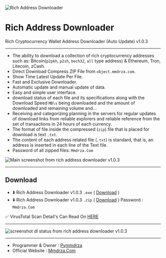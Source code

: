![Rich Address Downloader](https://raw.githubusercontent.com/Pymmdrza/RichAddressDownloader/main/img/richAddressDownloader_HeaderMode1.png 'Rich Address Downloader')
# Rich Address Downloader

Rich Cryptocurrency Wallet Address Downloader (Auto Update) v1.0.3

---
- The ability to download a collection of rich cryptocurrency addresses such as: Bitcoin(`p2pkh`, `p2sh`, `bech32`, `all` type address) & Ethereum, Tron, Litecoin, zCash.
- Direct Download Compress ZIP File from `object.mmdrza.com`.
- Show Time Latest Update Per File.
- Fast and Exclusive Downloader.
- Automatic update and manual update of data.
- Easy and simple user interface.
- download status of each file and its specifications along with the Download Speed `MB\s` being downloaded and the amount of downloaded and remaining volume and...
- Receiving and categorizing planning in the servers for regular updates of download links from reliable explorers and reliable reference from the set of transactions in 24 hours of each currency.
- The format of file inside the compressed (`zip`) file that is placed for download is text `.txt`.
- The content of each address related file (`.txt`) is standard, that is, an address is inserted in each line of the Text file.
- Password of all zipped files: `Mmdrza.Com`

![Main screenshot from rich address downloader v1.0.3](https://raw.githubusercontent.com/Pymmdrza/RichAddressDownloader/main/img/Screenshot-main.webp 'Main screenshot from rich address downloader v1.0.3')


---

## Download 

- ⬇️ Rich Address Downloader v1.0.3 `.exe` ( [Download](https://github.com/Pymmdrza/RichAddressDownloader/releases/download/v1.0.3/RichAddrDownloader_1.0.3.exe) )
- ⬇️ Rich Address Downloader v1.0.3 `.zip` ( [Download](https://github.com/Pymmdrza/RichAddressDownloader/releases/download/v1.0.3/RichAddrDownloader_1.0.3.zip) ) Password : `Mmdrza.Com`


✅ VirusTotal Scan Detail's Can Read On [HERE](https://github.com/Pymmdrza/RichAddressDownloader/wiki/Virus-Total-Scan-Release 'Wiki / VirusTotal Scan Release')

---


![screenshot dl status from rich address downloader v1.0.3](https://raw.githubusercontent.com/Pymmdrza/RichAddressDownloader/main/img/Screenshot-dl-status.webp 'screenshot dl status from rich address downloader v1.0.3')


---

- Programmer & Owner : [Pymmdrza](https://github.com/Pymmdrza 'Pymmdrza Github')
- Official Website : [Mmdrza.Com](https://mmdrza.com 'Professional cryptocurrency recovery and flash tools')
